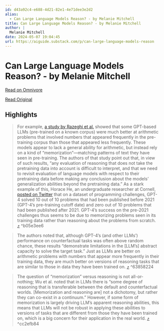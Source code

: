 ```yaml
---
id: d43a92c4-e688-4d21-82e1-4e71dee3e2d2
alias:
  - Can Large Language Models Reason? - by Melanie Mitchell
title: Can Large Language Models Reason? - by Melanie Mitchell
author: |
  Melanie Mitchell
date: 2024-05-07 19:04:45
url: https://aiguide.substack.com/p/can-large-language-models-reason
---
```


# Can Large Language Models Reason? - by Melanie Mitchell

[Read on Omnivore](https://omnivore.app/me/can-large-language-models-reason-by-melanie-mitchell-18f543ab5f9)

[Read Original](https://aiguide.substack.com/p/can-large-language-models-reason)

## Highlights

> For example, [a study by Razeghi et al.](https://aclanthology.org/2022.findings-emnlp.59.pdf) showed that some GPT-based LLMs (pre-trained on a known corpus) were much better at arithmetic problems that involved numbers that appeared frequently in the pre-training corpus than those that appeared less frequently. These models appear to lack a general ability for arithmetic, but instead rely on a kind of “memorization”—matching patterns of text they have seen in pre-training. The authors of that study point out that, in view of such results, “any evaluation of reasoning that does not take the pretraining data into account is difficult to interpret, and that we need to revisit evaluation of language models with respect to their pretraining data before making any conclusion about the models’ generalization abilities beyond the pretraining data.” As a stark example of this, Horace He, an undergraduate researcher at Cornell, [posted on Twitter](https://twitter.com/cHHillee/status/1635790330854526981) that on a dataset of programming challenges, GPT-4 solved 10 out of 10 problems that had been published before 2021 (GPT-4’s pre-training cutoff date) and zero out of 10 problems that had been published after 2021\. GPT-4’s success on the pre-2021 challenges thus seems to be due to memorizing problems seen in its training data rather than reasoning about the problems from scratch. [⤴️](https://omnivore.app/me/can-large-language-models-reason-by-melanie-mitchell-18f543ab5f9#b05e3ee6-ae6a-4b42-9629-a384d2bb439c)  ^b05e3ee6

> The authors noted that, although GPT-4’s (and other LLMs’) performance on counterfactual tasks was often above random chance, these results “demonstrate limitations in the \[LLM’s\] abstract capacity to solve the target task.” Just as LLMs are better on arithmetic problems with numbers that appear more frequently in their training data, they are much better on versions of reasoning tasks that are similar to those in data they have been trained on. [⤴️](https://omnivore.app/me/can-large-language-models-reason-by-melanie-mitchell-18f543ab5f9#63858224-9fe7-43cb-8b31-b1838f9d79eb)  ^63858224

> The question of “memorization” versus reasoning is not all-or-nothing; Wu et al. noted that in LLMs there is “some degree of reasoning that is transferable between the default and counterfactual worlds. \[Memorization and reasoning are\] not a dichotomy, but rather they can co-exist in a continuum.” However, if some form of memorization is largely driving LLM’s apparent reasoning abilities, this means that LLMs will not be robust in applying these abilities to versions of tasks that are different from those they have been trained on, which is a big concern for their application in the real world.  [⤴️](https://omnivore.app/me/can-large-language-models-reason-by-melanie-mitchell-18f543ab5f9#cc2efb84-f1ba-438b-b89c-d4f96b296697)  ^cc2efb84

